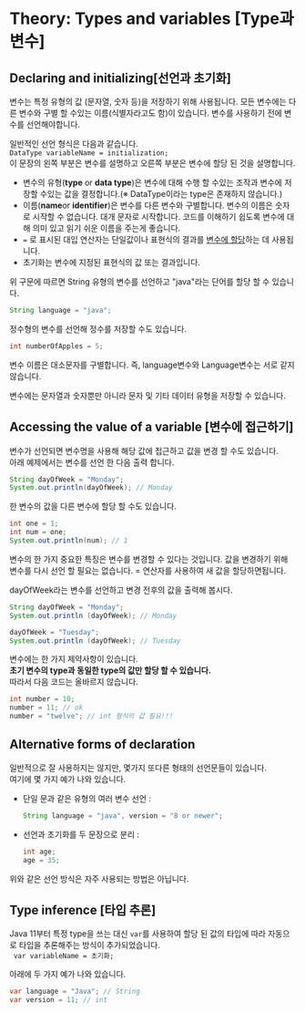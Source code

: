 # Theory: Types and variables [Type과 변수]
## Declaring and initializing[선언과 초기화]
변수는 특정 유형의 값 (문자열, 숫자 등)을 저장하기 위해 사용됩니다. 모든 변수에는 다른 변수와 구별 할 수있는 이름(식별자라고도 함)이 있습니다. 변수를 사용하기 전에 변수를 선언해야합니다.

일반적인 선언 형식은 다음과 같습니다.  
`DataType variableName = initialization;`  
이 문장의 왼쪽 부분은 변수를 설명하고 오른쪽 부분은 변수에 할당 된 것을 설명합니다.

- 변수의 유형(**type** or **data type**)은 변수에 대해 수행 할 수있는 조작과 변수에 저장할 수있는 값을 결정합니다.(※ DataType이라는 type은 존재하지 않습니다.)
- 이름(**name**or **identifier**)은 변수를 다른 변수와 구별합니다. 변수의 이름은 숫자로 시작할 수 없습니다. 대개 문자로 시작합니다. 코드를 이해하기 쉽도록 변수에 대해 의미 있고 읽기 쉬운 이름을 주는게 좋습니다.
- `=` 로 표시된 대입 연산자는 단일값이나 표현식의 결과를 <u>변수에 할당</u>하는 데 사용됩니다.
- 초기화는 변수에 지정된 표현식의 값 또는 결과입니다.  

위 구문에 따르면 String 유형의 변수를 선언하고 "java"라는 단어를 할당 할 수 있습니다.

```java
String language = "java";
```

정수형의 변수를 선언해 정수를 저장할 수도 있습니다.

```java
int numberOfApples = 5;
```
변수 이름은 대소문자를 구별합니다. 즉, language변수와 Language변수는 서로 같지 않습니다.

변수에는 문자열과 숫자뿐만 아니라 문자 및 기타 데이터 유형을 저장할 수 있습니다.

## Accessing the value of a variable [변수에 접근하기]
변수가 선언되면 변수명을 사용해 해당 값에 접근하고 값을 변경 할 수도 있습니다.  
아래 예제에서는 변수를 선언 한 다음 출력 합니다.
``` java
String dayOfWeek = "Monday";
System.out.println(dayOfWeek); // Monday
```

한 변수의 값을 다른 변수에 할당 할 수도 있습니다.
``` java
int one = 1;
int num = one;
System.out.println(num); // 1
```
변수의 한 가지 중요한 특징은 변수를 변경할 수 있다는 것입니다. 값을 변경하기 위해 변수를 다시 선언 할 필요는 없습니다. = 연산자를 사용하여 새 값을 할당하면됩니다.

dayOfWeek라는 변수를 선언하고 변경 전후의 값을 출력해 봅시다.
``` java
String dayOfWeek = "Monday";
System.out.println (dayOfWeek); // Monday

dayOfWeek = "Tuesday";
System.out.println (dayOfWeek); // Tuesday
```
변수에는 한 가지 제약사항이 있습니다.  
**초기 변수의 type과 동일한 type의 값만 할당 할 수 있습니다.**  
따라서 다음 코드는 올바르지 않습니다.
``` java
int number = 10;
number = 11; // ok
number = "twelve"; // int 형식의 값 필요!!!
```

## Alternative forms of declaration
일반적으로 잘 사용하지는 않지만, 몇가지 또다른 형태의 선언문들이 있습니다.  
여기에 몇 가지 예가 나와 있습니다.

- 단일 문과 같은 유형의 여러 변수 선언 :
    ``` java
    String language = "java", version = "8 or newer";
    ```
- 선언과 초기화를 두 문장으로 분리 :
    ``` java
    int age;
    age = 35;
    ```
위와 같은 선언 방식은 자주 사용되는 방법은 아닙니다.

## Type inference [타입 추론]
Java 11부터 특정 type을 쓰는 대신 `var`를 사용하여 할당 된 값의 타입에 따라 자동으로 타입을 추론해주는 방식이 추가되었습니다.  
` var variableName = 초기화;`

아래에 두 가지 예가 나와 있습니다.
``` java
var language = "Java"; // String
var version = 11; // int
```
